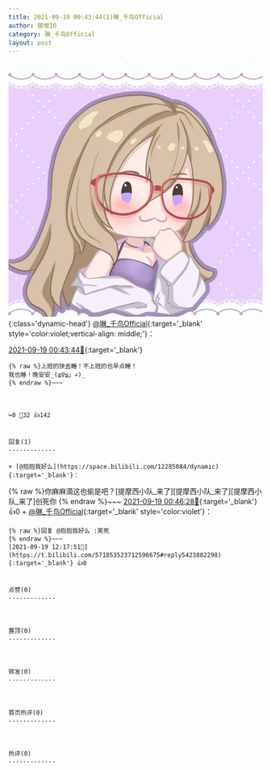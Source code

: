 ```yaml
---
title: 2021-09-19 00:43:44(1)琳_千鸟Official
author: 御坂IO
category: 琳_千鸟Official
layout: post
---
```


![img](/images/c0a88f85ebd0d056f37b114e0748e69556c8b488.jpg){:class='dynamic-head'}
[@琳_千鸟Official](https://space.bilibili.com/1620923329/dynamic){:target='_blank' style='color:violet;vertical-align: middle;'}：

[2021-09-19 00:43:44🔗](https://t.bilibili.com/571853523712596675){:target='_blank'}

~~~
{% raw %}上班的快去睡！不上班的也早点睡！
我也睡！晚安安_(≧∇≦」∠)_
{% endraw %}~~~



↪️0 💬32 👍142


回复(1)
-------------

+ [@抱抱我好么](https://space.bilibili.com/12285084/dynamic){:target='_blank'}：
~~~
{% raw %}你麻麻滴这也偷是吧？[提摩西小队_来了][提摩西小队_来了][提摩西小队_来了]创死你
{% endraw %}~~~
[2021-09-19 00:46:28🔗](https://t.bilibili.com/571853523712596675#reply5421943839){:target='_blank'} 👍0
    + [@琳_千鸟Official](https://space.bilibili.com/1620923329/dynamic){:target='_blank' style='color:violet'}：
~~~
{% raw %}回复 @抱抱我好么 :笑死
{% endraw %}~~~
[2021-09-19 12:17:51🔗](https://t.bilibili.com/571853523712596675#reply5423882298){:target='_blank'} 👍0


点赞(0)
-------------



置顶(0)
-------------



转发(0)
-------------



首页热评(0)
-------------



热评(0)
-------------



